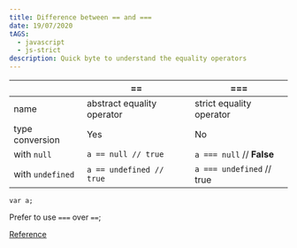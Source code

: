 ```yaml
---
title: Difference between == and ===
date: 19/07/2020
tAGS:
  - javascript
  - js-strict
description: Quick byte to understand the equality operators
---
```

|   |  ==  |  === |
|---|---|---|
| name |  abstract equality operator | strict equality operator  |
|  type conversion  |  Yes | No  |
| with `null`  |  `a == null // true` | `a === null` // **False**  |
| with `undefined`  |  `a == undefined // true` | `a === undefined` // true  |

```
var a;
```

Prefer to use `===` over `==`;

[Reference](https://stackoverflow.com/questions/359494/which-equals-operator-vs-should-be-used-in-javascript-comparisons)
